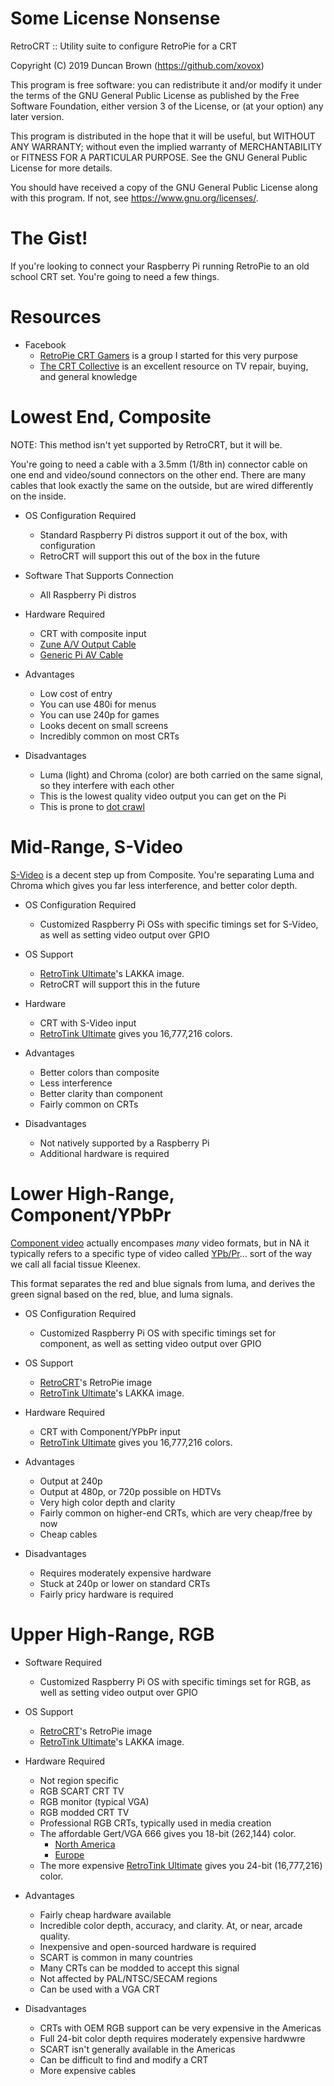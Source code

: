 # Some License Nonsense

RetroCRT :: Utility suite to configure RetroPie for a CRT

Copyright (C) 2019 Duncan Brown (https://github.com/xovox)

This program is free software: you can redistribute it and/or modify
it under the terms of the GNU General Public License as published by
the Free Software Foundation, either version 3 of the License, or
(at your option) any later version.

This program is distributed in the hope that it will be useful,
but WITHOUT ANY WARRANTY; without even the implied warranty of
MERCHANTABILITY or FITNESS FOR A PARTICULAR PURPOSE.  See the
GNU General Public License for more details.

You should have received a copy of the GNU General Public License
along with this program.  If not, see <https://www.gnu.org/licenses/>.

# The Gist!

If you're looking to connect your Raspberry Pi running RetroPie to an old school CRT set.  You're going to need a few things.

# Resources

* Facebook
  * [RetroPie CRT Gamers](https://www.facebook.com/groups/RetroPieCRT/) is a group I started for this very purpose
  * [The CRT Collective](https://www.facebook.com/groups/444560212348840/) is an excellent resource on TV repair, buying, and general knowledge

# Lowest End, Composite

NOTE: This method isn't yet supported by RetroCRT, but it will be.

You're going to need a cable with a 3.5mm (1/8th in) connector cable on one end and video/sound connectors on the other end.  There are many cables that look exactly the same on the outside, but are wired differently on the inside.

* OS Configuration Required
  * Standard Raspberry Pi distros support it out of the box, with configuration
  * RetroCRT will support this out of the box in the future

* Software That Supports Connection
  * All Raspberry Pi distros

* Hardware Required
  * CRT with composite input
  * [Zune A/V Output Cable](https://www.amazon.com/Zune-Output-Cable-Discontinued-Manufacturer/dp/B000IXLHOM)
  * [Generic Pi AV Cable](https://thepihut.com/products/av-composite-cable-3-5mm-to-3-x-rca-3m)

* Advantages
  * Low cost of entry
  * You can use 480i for menus
  * You can use 240p for games
  * Looks decent on small screens
  * Incredibly common on most CRTs

* Disadvantages
  * Luma (light) and Chroma (color) are both carried on the same signal, so they interfere with each other
  * This is the lowest quality video output you can get on the Pi
  * This is prone to [dot crawl](https://en.wikipedia.org/wiki/Dot_crawl)

# Mid-Range, S-Video

[S-Video](https://en.wikipedia.org/wiki/S-Video) is a decent step up from Composite.  You're separating Luma and Chroma which gives you far less interference, and better color depth.

* OS Configuration Required
  * Customized Raspberry Pi OSs with specific timings set for S-Video, as well as setting video output over GPIO

* OS Support
  * [RetroTink Ultimate](http://www.retrotink.com)'s LAKKA image.
  * RetroCRT will support this in the future

* Hardware
  * CRT with S-Video input
  * [RetroTink Ultimate](http://www.retrotink.com) gives you 16,777,216 colors.

* Advantages
  * Better colors than composite
  * Less interference
  * Better clarity than component
  * Fairly common on CRTs

* Disadvantages
  * Not natively supported by a Raspberry Pi
  * Additional hardware is required

# Lower High-Range, Component/YPbPr

[Component video](https://en.wikipedia.org/wiki/Component_video) actually encompases *many* video formats, but in NA it typically refers to a specific type of video called [YPb/Pr](https://en.wikipedia.org/wiki/YPbPr)... sort of the way we call all facial tissue Kleenex.

This format separates the red and blue signals from luma, and derives the green signal based on the red, blue, and luma signals.

* OS Configuration Required
  * Customized Raspberry Pi OS with specific timings set for component, as well as setting video output over GPIO

* OS Support
  * [RetroCRT](https://github.com/xovox/RetroCRT)'s RetroPie image
  * [RetroTink Ultimate](http://www.retrotink.com)'s LAKKA image.

* Hardware Required
  * CRT with Component/YPbPr input
  * [RetroTink Ultimate](http://www.retrotink.com) gives you 16,777,216 colors.

* Advantages
  * Output at 240p
  * Output at 480p, or 720p possible on HDTVs
  * Very high color depth and clarity
  * Fairly common on higher-end CRTs, which are very cheap/free by now
  * Cheap cables

* Disadvantages
  * Requires moderately expensive hardware
  * Stuck at 240p or lower on standard CRTs
  * Fairly pricy hardware is required

# Upper High-Range, RGB

* Software Required
  * Customized Raspberry Pi OS with specific timings set for RGB, as well as setting video output over GPIO

* OS Support
  * [RetroCRT](https://github.com/xovox/RetroCRT)'s RetroPie image
  * [RetroTink Ultimate](http://www.retrotink.com)'s LAKKA image.

* Hardware Required
  * Not region specific
  * RGB SCART CRT TV
  * RGB monitor (typical VGA)
  * RGB modded CRT TV
  * Professional RGB CRTs, typically used in media creation
  * The affordable Gert/VGA 666 gives you 18-bit (262,144) color.
    * [North America](https://www.amazon.com/Raspberry-Adapter-Board-Atomic-Market/dp/B075DM4C5V)
    * [Europe](https://uk.pi-supply.com/products/gert-vga-666-hardware-vga-raspberry-pi)
  * The more expensive [RetroTink Ultimate](http://www.retrotink.com) gives you 24-bit (16,777,216) color.

* Advantages
  * Fairly cheap hardware available
  * Incredible color depth, accuracy, and clarity.  At, or near, arcade quality.
  * Inexpensive and open-sourced hardware is required
  * SCART is common in many countries
  * Many CRTs can be modded to accept this signal
  * Not affected by PAL/NTSC/SECAM regions
  * Can be used with a VGA CRT

* Disadvantages
  * CRTs with OEM RGB support can be very expensive in the Americas
  * Full 24-bit color depth requires moderately expensive hardwwre
  * SCART isn't generally available in the Americas
  * Can be difficult to find and modify a CRT
  * More expensive cables

